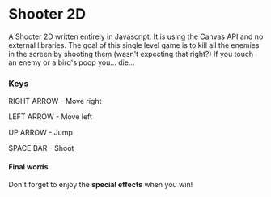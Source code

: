 # Shooter 2D
A Shooter 2D written entirely in Javascript. It is using the Canvas API and no external libraries. The goal of this single level game is to kill all the enemies in the screen by shooting them (wasn't expecting that right?) If you touch an enemy or a bird's poop you... die...

### Keys
RIGHT ARROW - Move right

LEFT ARROW - Move left

UP ARROW - Jump

SPACE BAR - Shoot

#### Final words
Don't forget to enjoy the **special effects** when you win!
